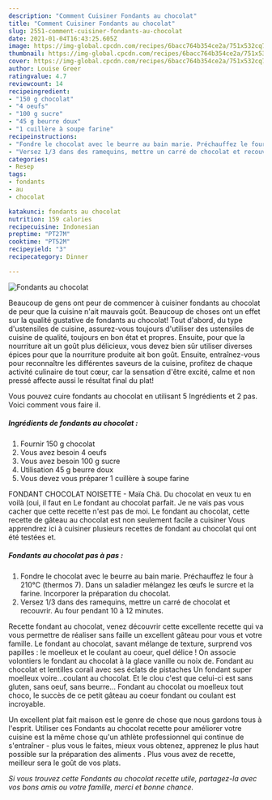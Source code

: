 ```yaml
---
description: "Comment Cuisiner Fondants au chocolat"
title: "Comment Cuisiner Fondants au chocolat"
slug: 2551-comment-cuisiner-fondants-au-chocolat
date: 2021-01-04T16:43:25.605Z
image: https://img-global.cpcdn.com/recipes/6bacc764b354ce2a/751x532cq70/fondants-au-chocolat-photo-principale-de-la-recette.jpg
thumbnail: https://img-global.cpcdn.com/recipes/6bacc764b354ce2a/751x532cq70/fondants-au-chocolat-photo-principale-de-la-recette.jpg
cover: https://img-global.cpcdn.com/recipes/6bacc764b354ce2a/751x532cq70/fondants-au-chocolat-photo-principale-de-la-recette.jpg
author: Louise Greer
ratingvalue: 4.7
reviewcount: 14
recipeingredient:
- "150 g chocolat"
- "4 oeufs"
- "100 g sucre"
- "45 g beurre doux"
- "1 cuillère à soupe farine"
recipeinstructions:
- "Fondre le chocolat avec le beurre au bain marie. Préchauffez le four à 210°C (thermos 7). Dans un saladier mélangez les œufs le surcre et la farine. Incorporer la préparation du chocolat."
- "Versez 1/3 dans des ramequins, mettre un carré de chocolat et recouvrir. Au four pendant 10 à 12 minutes."
categories:
- Resep
tags:
- fondants
- au
- chocolat

katakunci: fondants au chocolat 
nutrition: 159 calories
recipecuisine: Indonesian
preptime: "PT27M"
cooktime: "PT52M"
recipeyield: "3"
recipecategory: Dinner

---
```



![Fondants au chocolat](https://img-global.cpcdn.com/recipes/6bacc764b354ce2a/751x532cq70/fondants-au-chocolat-photo-principale-de-la-recette.jpg)

Beaucoup de gens ont peur de commencer à cuisiner fondants au chocolat de peur que la cuisine n'ait mauvais goût. Beaucoup de choses ont un effet sur la qualité gustative de fondants au chocolat! Tout d'abord, du type d'ustensiles de cuisine, assurez-vous toujours d'utiliser des ustensiles de cuisine de qualité, toujours en bon état et propres. Ensuite, pour que la nourriture ait un goût plus délicieux, vous devez bien sûr utiliser diverses épices pour que la nourriture produite ait bon goût. Ensuite, entraînez-vous pour reconnaître les différentes saveurs de la cuisine, profitez de chaque activité culinaire de tout cœur, car la sensation d'être excité, calme et non pressé affecte aussi le résultat final du plat!

<!--inarticleads1-->

Vous pouvez cuire fondants au chocolat en utilisant 5 Ingrédients et 2 pas. Voici comment vous faire il.

##### Ingrédients de fondants au chocolat :

1. Fournir 150 g chocolat
1. Vous avez besoin 4 oeufs
1. Vous avez besoin 100 g sucre
1. Utilisation 45 g beurre doux
1. Vous devez vous préparer 1 cuillère à soupe farine


FONDANT CHOCOLAT NOISETTE - Maïa Chä. Du chocolat en veux tu en voilà (oui, il faut en Le fondant au chocolat parfait. Je ne vais pas vous cacher que cette recette n&#39;est pas de moi. Le fondant au chocolat, cette recette de gâteau au chocolat est non seulement facile a cuisiner Vous apprendrez ici à cuisiner plusieurs recettes de fondant au chocolat qui ont été testées et. 

<!--inarticleads2-->

##### Fondants au chocolat pas à pas :

1. Fondre le chocolat avec le beurre au bain marie. Préchauffez le four à 210°C (thermos 7). Dans un saladier mélangez les œufs le surcre et la farine. Incorporer la préparation du chocolat.
1. Versez 1/3 dans des ramequins, mettre un carré de chocolat et recouvrir. Au four pendant 10 à 12 minutes.


Recette fondant au chocolat, venez découvrir cette excellente recette qui va vous permettre de réaliser sans faille un excellent gâteau pour vous et votre famille. Le fondant au chocolat, savant mélange de texture, surprend vos papilles : le moelleux et le coulant au coeur, quel délice ! On associe volontiers le fondant au chocolat à la glace vanille ou noix de. Fondant au chocolat et lentilles corail avec ses éclats de pistaches Un fondant super moelleux voire…coulant au chocolat. Et le clou c&#39;est que celui-ci est sans gluten, sans oeuf, sans beurre… Fondant au chocolat ou moelleux tout choco, le succès de ce petit gâteau au coeur fondant ou coulant est incroyable. 

<!--inarticleads1-->

<p>
Un excellent plat fait maison est le genre de chose que nous gardons tous à l'esprit. Utiliser ces Fondants au chocolat recette pour améliorer votre cuisine est la même chose qu'un athlète professionnel qui continue de s'entraîner - plus vous le faites, mieux vous obtenez, apprenez le plus haut possible sur la préparation des aliments . Plus vous avez de recette, meilleur sera le goût de vos plats.
</p>

<p>
<i>Si vous trouvez cette Fondants au chocolat recette utile, partagez-la avec vos bons amis ou votre famille, merci et bonne chance.</i>
</p>
